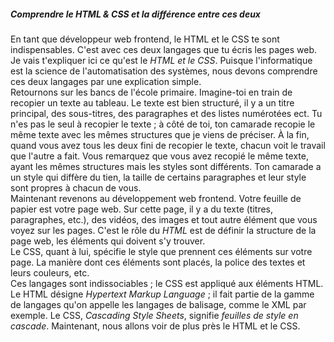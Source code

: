 <h5>Comprendre le HTML &amp; CSS et la différence entre ces deux</h5>
    <p>
        En tant que développeur web frontend, le HTML et le CSS te sont indispensables. C'est avec ces deux langages que tu écris les pages web. Je vais t'expliquer ici ce qu'est le <em>HTML et le CSS</em>. Puisque l'informatique est la science de l'automatisation des systèmes, nous devons comprendre ces deux langages par une explication simple. <br>
        Retournons sur les bancs de l'école primaire. Imagine-toi en train de recopier un texte au tableau. Le texte est bien structuré, il y a un titre principal, des sous-titres, des paragraphes et des listes numérotées ect. Tu n'es pas le seul à recopier le texte ; à côté de toi, ton camarade recopie le même texte avec les mêmes structures que je viens de préciser. À la fin, quand vous avez tous les deux fini de recopier le texte, chacun voit le travail que l'autre a fait.
        Vous remarquez que vous avez recopié le même texte, ayant les mêmes structures mais les styles sont différents. Ton camarade a un style qui diffère du tien, la taille de certains paragraphes et leur style sont propres à chacun de vous. <br>
        Maintenant revenons au développement web frontend. Votre feuille de papier est votre page web. Sur cette page, il y a du texte (titres, paragraphes, etc.), des vidéos, des images et tout autre élément que vous voyez sur les pages. C'est le rôle du <em>HTML</em> est de définir la structure de la page web, les éléments qui doivent s'y trouver. <br>
        Le CSS, quant à lui, spécifie le style que prennent ces éléments sur votre page. La manière dont ces éléments sont placés, la police des textes et leurs couleurs, etc. <br>
        Ces langages sont indissociables ; le CSS est appliqué aux éléments HTML. Le HTML désigne <em>Hypertext Markup Language</em> ; il fait partie de la gamme de langages qu'on appelle les langages de balisage, comme le XML par exemple. Le CSS, <em>Cascading Style Sheets</em>, signifie <em>feuilles de style en cascade</em>.
        Maintenant, nous allons voir de plus près le HTML et le CSS.
    </p>